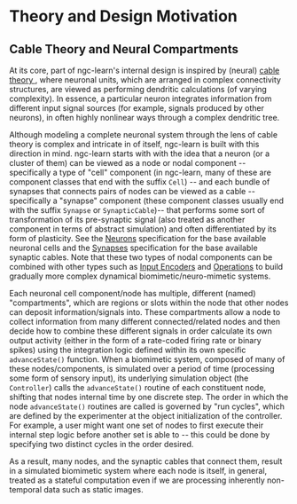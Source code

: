 # Theory and Design Motivation

## Cable Theory and Neural Compartments
At its core, part of ngc-learn's internal design is inspired by (neural) <a href="http://www.scholarpedia.org/article/Neuronal_cable_theory">cable theory </a>, where neuronal units, which are arranged in complex connectivity structures, are viewed as performing dendritic calculations (of varying complexity). In essence, a particular neuron integrates information from different input signal sources (for example, signals produced by other neurons), in often highly nonlinear ways through a complex dendritic tree.

Although modeling a complete neuronal system through the lens of cable theory is complex and intricate in of itself, ngc-learn is built with this direction in mind. ngc-learn starts with with the idea that a neuron (or a cluster of them) can be viewed as a node or nodal component -- specifically a type of "cell" component (in ngc-learn, many of these are component classes that end with the suffix `Cell`) -- and each bundle of synapses that connects pairs of nodes can be viewed as a cable  -- specifically a "synapse" component  (these component classes usually end with the suffix `Synapse` or `SynapticCable`)-- that performs some sort of transformation of its pre-synaptic signal (also treated as another component in terms of abstract simulation) and often differentiated by its form of plasticity. See the [Neurons](../modeling/neurons) specification for the base available neuronal cells and the [Synapses](../modeling/synapses) specification for the base available synaptic cables. Note that these two types of nodal components can be combined with other types such as [Input Encoders](../modeling/input_encoders) and [Operations](../modeling/other_ops) to build gradually more complex dynamical biomimetic/neuro-mimetic systems.

Each neuronal cell component/node has multiple, different (named) "compartments", which are regions or slots within the node that other nodes can deposit information/signals into. These compartments allow a node to collect information from many different connected/related nodes and then decide how to combine these different signals in order calculate its own output activity (either in the form of a rate-coded firing rate or binary spikes) using the integration logic defined within its own specific `advanceState()` function. When a biomimetic system, composed of many of these nodes/components, is simulated over a period of time (processing some form of sensory input), its underlying simulation object (the `Controller`) calls the `advanceState()` routine of each constituent node, shifting that nodes internal time by one discrete step. The order in which the node `advanceState()` routines are called is governed by "run cycles", which are defined by the experimenter at the object initialization of the controller. For example, a user might want one set of nodes to first execute their internal step logic before another set is able to -- this could be done by specifying two distinct cycles in the order desired.

As a result, many nodes, and the synaptic cables that connect them, result in a simulated
biomimetic system where each node is itself, in general, treated as a stateful computation even if we are processing inherently non-temporal data such as static images.
